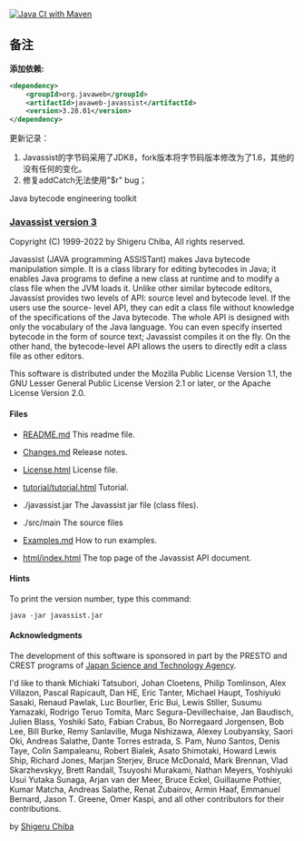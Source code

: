 [![Java CI with Maven](https://github.com/jboss-javassist/javassist/actions/workflows/maven.yml/badge.svg)](https://github.com/jboss-javassist/javassist/actions/workflows/maven.yml)

## 备注

**添加依赖:**

```xml
<dependency>
    <groupId>org.javaweb</groupId>
    <artifactId>javaweb-javassist</artifactId>
    <version>3.28.01</version>
</dependency>
```

更新记录：

1. Javassist的字节码采用了JDK8，fork版本将字节码版本修改为了1.6，其他的没有任何的变化。
2. 修复addCatch无法使用"$r" bug；

Java bytecode engineering toolkit
### [Javassist version 3](http://www.javassist.org)

Copyright (C) 1999-2022 by Shigeru Chiba, All rights reserved.

Javassist (JAVA programming ASSISTant) makes Java bytecode manipulation
simple. It is a class library for editing bytecodes in Java; it enables Java
programs to define a new class at runtime and to modify a class file when the
JVM loads it. Unlike other similar bytecode editors, Javassist provides two
levels of API: source level and bytecode level. If the users use the source-
level API, they can edit a class file without knowledge of the specifications
of the Java bytecode. The whole API is designed with only the vocabulary of
the Java language. You can even specify inserted bytecode in the form of
source text; Javassist compiles it on the fly. On the other hand, the
bytecode-level API allows the users to directly edit a class file as other
editors.

This software is distributed under the Mozilla Public License Version 1.1,
the GNU Lesser General Public License Version 2.1 or later, or
the Apache License Version 2.0.

#### Files

  * [README.md](README.md)
This readme file.

  * [Changes.md](Changes.md)
  Release notes.

  * [License.html](License.html)
License file.

  * [tutorial/tutorial.html](https://www.javassist.org/tutorial/tutorial.html)
Tutorial.

  * ./javassist.jar
The Javassist jar file (class files).

  * ./src/main
The source files

  * [Examples.md](Examples.md)
How to run examples.

  * [html/index.html](https://www.javassist.org/html/index.html)
The top page of the Javassist API document.

#### Hints

To print the version number, type this command:

```
java -jar javassist.jar
```

#### Acknowledgments

The development of this software is sponsored in part by the PRESTO
and CREST programs of [Japan
Science and Technology Agency](http://www.jst.go.jp/).

I'd like to thank Michiaki Tatsubori, Johan Cloetens,
Philip Tomlinson, Alex Villazon, Pascal Rapicault, Dan HE, Eric Tanter,
Michael Haupt, Toshiyuki Sasaki, Renaud Pawlak, Luc Bourlier,
Eric Bui, Lewis Stiller, Susumu Yamazaki, Rodrigo Teruo Tomita,
Marc Segura-Devillechaise, Jan Baudisch, Julien Blass, Yoshiki Sato,
Fabian Crabus, Bo Norregaard Jorgensen, Bob Lee, Bill Burke,
Remy Sanlaville, Muga Nishizawa, Alexey Loubyansky, Saori Oki,
Andreas Salathe, Dante Torres estrada, S. Pam, Nuno Santos,
Denis Taye, Colin Sampaleanu, Robert Bialek, Asato Shimotaki,
Howard Lewis Ship, Richard Jones, Marjan Sterjev,
Bruce McDonald, Mark Brennan, Vlad Skarzhevskyy,
Brett Randall, Tsuyoshi Murakami, Nathan Meyers, Yoshiyuki Usui
Yutaka Sunaga, Arjan van der Meer, Bruce Eckel, Guillaume Pothier,
Kumar Matcha, Andreas Salathe, Renat Zubairov, Armin Haaf,
Emmanuel Bernard, Jason T. Greene, Omer Kaspi,
and all other contributors for their contributions.

by [Shigeru Chiba](https://github.com/chibash)

